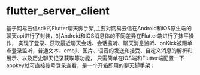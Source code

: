 # flutter_server_client
基于网易云信sdk的Flutter聊天脚手架,主要对网易云信在Android和iOS原生端的聊天api进行了封装，对Android和iOS消息体的不同差异在Flutter端进行了抹平操作，
实现了登录、获取最近聊天会话、会话监听、聊天消息监听、onKick被踢单点登录监听，普通文本、emoji、图片、语音的发送和接受、自定义消息的解析和展示、以及历史聊天记录获取等功能，
只需简单在iOS端和Flutter端配置一下appkey就可直接账号登录查看，是一个开箱即用的聊天脚手架；
